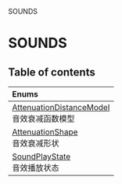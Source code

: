 SOUNDS

# SOUNDS <Badge type="tip" text="Groups" /> <Score text="SOUNDS" />

## Table of contents
| Enums |
| :-----|
| [AttenuationDistanceModel](../enums/mw.AttenuationDistanceModel.md) <br> 音效衰减函数模型 |
| [AttenuationShape](../enums/mw.AttenuationShape.md) <br> 音效衰减形状 |
| [SoundPlayState](../enums/mw.SoundPlayState.md) <br> 音效播放状态 |

